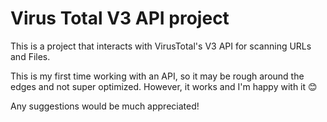 
# Virus Total V3 API project

This is a project that interacts with VirusTotal's V3 API for scanning URLs and Files.

This is my first time working with an API, so it may be rough around the edges and not super optimized. However, it works and I'm happy with it 😊

Any suggestions would be much appreciated!

